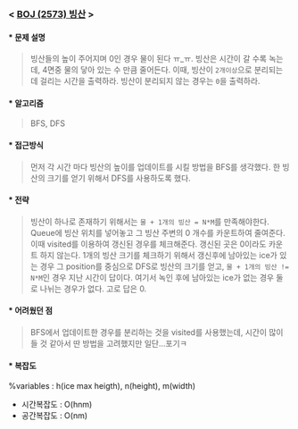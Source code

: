 ### < [BOJ (2573) 빙산](https://www.acmicpc.net/problem/2573) >

#### * 문제 설명 
> 빙산들의 높이 주어지며 0인 경우 물이 된다 ㅠ_ㅠ.
> 빙산은 시간이 갈 수록 녹는데, 4면중 물의 닿아 있는 수 만큼 줄어든다.
> 이때, 빙산이 `2개이상`으로 분리되는데 걸리는 시간을 출력하라.
> 빙산이 분리되지 않는 경우는 `0`을 출력하라.

#### * 알고리즘
> BFS, DFS

#### * 접근방식
> 먼저 각 시간 마다 빙산의 높이를 업데이트를 시킬 방법을 BFS를 생각했다.
> 한 빙산의 크기를 얻기 위해서 DFS를 사용하도록 했다.

#### * 전략
> 빙산이 하나로 존재하기 위해서는 `물 + 1개의 빙산 = N*M`를 만족해야한다.
> Queue에 빙산 위치를 넣어놓고 그 빙산 주변의 0 개수를 카운트하여 줄여준다.
  이때 visited를 이용하여 갱신된 경우를 체크해준다. 갱신된 곳은 0이라도 카운트 하지 않는다.
> 1개의 빙산 크기를 체크하기 위해서 갱신후에 남아있는 ice가 있는 경우 그 position를 중심으로 DFS로
  빙산의 크기를 얻고, `물 + 1개의 빙산 != N*M`인 경우 지난 시간이 답이다.
  여기서 녹인 후에 남아있는 ice가 없는 경우 둘로 나뉘는 경우가 없다. 고로 답은 0.

#### * 어려웠던 점
> BFS에서 업데이트한 경우를 분리하는 것을 visited를 사용했는데,
  시간이 많이 들 것 같아서 딴 방법을 고려했지만 일단...포기ㅋ

#### * 복잡도
%variables : h(ice max heigth), n(height), m(width)
- 시간복잡도 : O(hnm)
- 공간복잡도 : O(nm)